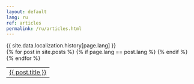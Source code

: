 ```yaml
---
layout: default
lang: ru
ref: articles
permalink: /ru/articles.html
---
```


<div class="panel-group">
<div class="panel panel-default">
<div class="panel-heading">{{ site.data.localization.history[page.lang] }}</div>
    <div class="panel-body">
        <table>
          {% for post in site.posts %}
            {% if page.lang == post.lang %}
                <tr>
                    <td>
                        <a href="{{ post.url }}">{{ post.title }}</a>
                    </td>
                </tr>
            {% endif %}
          {% endfor %}
        </table>
    </div>
</div>
</div>
